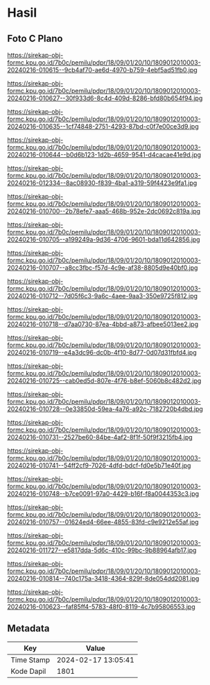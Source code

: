 # Hasil

## Foto C Plano

https://sirekap-obj-formc.kpu.go.id/7b0c/pemilu/pdpr/18/09/01/20/10/1809012010003-20240216-010615--9cb4af70-ae6d-4970-b759-4ebf5ad51fb0.jpg

https://sirekap-obj-formc.kpu.go.id/7b0c/pemilu/pdpr/18/09/01/20/10/1809012010003-20240216-010627--30f933d6-8c4d-409d-8286-bfd80b654f94.jpg

https://sirekap-obj-formc.kpu.go.id/7b0c/pemilu/pdpr/18/09/01/20/10/1809012010003-20240216-010635--1cf74848-2751-4293-87bd-c0f7e00ce3d9.jpg

https://sirekap-obj-formc.kpu.go.id/7b0c/pemilu/pdpr/18/09/01/20/10/1809012010003-20240216-010644--b0d6b123-1d2b-4659-9541-d4cacae41e9d.jpg

https://sirekap-obj-formc.kpu.go.id/7b0c/pemilu/pdpr/18/09/01/20/10/1809012010003-20240216-012334--8ac08930-f839-4ba1-a319-59f4423e9fa1.jpg

https://sirekap-obj-formc.kpu.go.id/7b0c/pemilu/pdpr/18/09/01/20/10/1809012010003-20240216-010700--2b78efe7-aaa5-468b-952e-2dc0692c819a.jpg

https://sirekap-obj-formc.kpu.go.id/7b0c/pemilu/pdpr/18/09/01/20/10/1809012010003-20240216-010705--a199249a-9d36-4706-9601-bda11d642856.jpg

https://sirekap-obj-formc.kpu.go.id/7b0c/pemilu/pdpr/18/09/01/20/10/1809012010003-20240216-010707--a8cc3fbc-f57d-4c9e-af38-8805d9e40bf0.jpg

https://sirekap-obj-formc.kpu.go.id/7b0c/pemilu/pdpr/18/09/01/20/10/1809012010003-20240216-010712--7d05f6c3-9a6c-4aee-9aa3-350e9725f812.jpg

https://sirekap-obj-formc.kpu.go.id/7b0c/pemilu/pdpr/18/09/01/20/10/1809012010003-20240216-010718--d7aa0730-87ea-4bbd-a873-afbee5013ee2.jpg

https://sirekap-obj-formc.kpu.go.id/7b0c/pemilu/pdpr/18/09/01/20/10/1809012010003-20240216-010719--e4a3dc96-dc0b-4f10-8d77-0d07d31fbfd4.jpg

https://sirekap-obj-formc.kpu.go.id/7b0c/pemilu/pdpr/18/09/01/20/10/1809012010003-20240216-010725--cab0ed5d-807e-4f76-b8ef-5060b8c482d2.jpg

https://sirekap-obj-formc.kpu.go.id/7b0c/pemilu/pdpr/18/09/01/20/10/1809012010003-20240216-010728--0e33850d-59ea-4a76-a92c-7182720b4dbd.jpg

https://sirekap-obj-formc.kpu.go.id/7b0c/pemilu/pdpr/18/09/01/20/10/1809012010003-20240216-010731--2527be60-84be-4af2-8f1f-50f9f3215fb4.jpg

https://sirekap-obj-formc.kpu.go.id/7b0c/pemilu/pdpr/18/09/01/20/10/1809012010003-20240216-010741--54ff2cf9-7026-4dfd-bdcf-fd0e5b71e40f.jpg

https://sirekap-obj-formc.kpu.go.id/7b0c/pemilu/pdpr/18/09/01/20/10/1809012010003-20240216-010748--b7ce0091-97a0-4429-b16f-f8a0044353c3.jpg

https://sirekap-obj-formc.kpu.go.id/7b0c/pemilu/pdpr/18/09/01/20/10/1809012010003-20240216-010757--01624ed4-66ee-4855-83fd-c9e9212e55af.jpg

https://sirekap-obj-formc.kpu.go.id/7b0c/pemilu/pdpr/18/09/01/20/10/1809012010003-20240216-011727--e5817dda-5d6c-410c-99bc-9b88964afb17.jpg

https://sirekap-obj-formc.kpu.go.id/7b0c/pemilu/pdpr/18/09/01/20/10/1809012010003-20240216-010814--740c175a-3418-4364-829f-8de054dd2081.jpg

https://sirekap-obj-formc.kpu.go.id/7b0c/pemilu/pdpr/18/09/01/20/10/1809012010003-20240216-010623--faf85ff4-5783-48f0-8119-4c7b95806553.jpg


## Metadata

| Key        | Value               |
| ---------- | ------------------- |
| Time Stamp | 2024-02-17 13:05:41 |
| Kode Dapil | 1801                |



